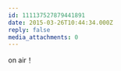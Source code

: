 ```yaml
---
id: 111137527879441891
date: 2015-03-26T10:44:34.000Z
reply: false
media_attachments: 0
---
```


on air！

